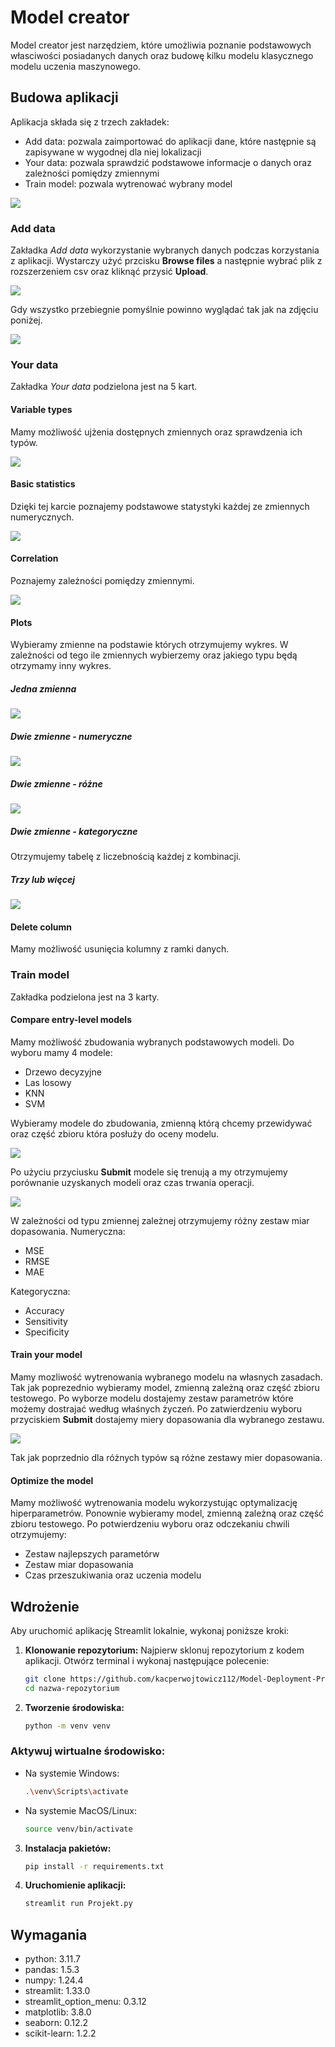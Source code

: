 # Model creator

Model creator jest narzędziem, które umożliwia poznanie podstawowych własciwości posiadanych danych oraz budowę kilku modelu klasycznego modelu uczenia maszynowego.

## Budowa aplikacji

Aplikacja składa się z trzech zakładek:
- Add data: pozwala zaimportować do aplikacji dane, które następnie są zapisywane w wygodnej dla niej lokalizacji
- Your data: pozwala sprawdzić podstawowe informacje o danych oraz zależności pomiędzy zmiennymi
- Train model: pozwala wytrenować wybrany model

![](things/Menu.png)

### Add data
Zakładka *Add data* wykorzystanie wybranych danych podczas korzystania z aplikacji. 
Wystarczy użyć przcisku **Browse files** a następnie wybrać plik z rozszerzeniem csv oraz kliknąć przysić **Upload**.

![](things/Add_data.png)

Gdy wszystko przebiegnie pomyślnie powinno wyglądać tak jak na zdjęciu poniżej.

![](things/Add_data_done.png)

### Your data

Zakładka *Your data* podzielona jest na 5 kart.

#### Variable types

Mamy możliwość ujżenia dostępnych zmiennych oraz sprawdzenia ich typów.

![](things/Types.png)

#### Basic statistics

Dzięki tej karcie poznajemy podstawowe statystyki każdej ze zmiennych numerycznych.

![](things/Stat.png)

#### Correlation 

Poznajemy zależności pomiędzy zmiennymi.

![](things/Corr.png)

#### Plots

Wybieramy zmienne na podstawie których otrzymujemy wykres. W zależności od tego ile zmiennych wybierzemy oraz jakiego typu będą otrzymamy inny wykres.

##### Jedna zmienna

![](things/One.png)

##### Dwie zmienne - numeryczne

![](things/Twonum.png)

##### Dwie zmienne - różne

![](things/Twodiff.png)

##### Dwie zmienne - kategoryczne

Otrzymujemy tabelę z liczebnością każdej z kombinacji.

##### Trzy lub więcej

![](things/Three.png)

#### Delete column

Mamy możliwość usunięcia kolumny z ramki danych.

### Train model

Zakładka podzielona jest na 3 karty.

#### Compare entry-level models

Mamy możliwość zbudowania wybranych podstawowych modeli. Do wyboru mamy 4 modele:
- Drzewo decyzyjne
- Las losowy
- KNN
- SVM

Wybieramy modele do zbudowania, zmienną którą chcemy przewidywać oraz część zbioru która posłuży do oceny modelu.

![](things/Entry.png)

Po użyciu przyciusku **Submit** modele się trenują a my otrzymujemy porównanie uzyskanych modeli oraz czas trwania operacji. 

![](things/Entrydone.png)

W zależności od typu zmiennej zależnej otrzymujemy różny zestaw miar dopasowania.
Numeryczna:
- MSE
- RMSE
- MAE

Kategoryczna:
- Accuracy
- Sensitivity
- Specificity

#### Train your model

Mamy mozliwość wytrenowania wybranego modelu na własnych zasadach. Tak jak poprezednio wybieramy model, zmienną zależną oraz część zbioru testowego. Po wyborze modelu dostajemy zestaw parametrów które możemy dostrajać według właśnych życzeń. Po zatwierdzeniu wyboru przyciskiem **Submit** dostajemy miery dopasowania dla wybranego zestawu.

![](things/Your.png)

Tak jak poprzednio dla różnych typów są różne zestawy mier dopasowania.

#### Optimize the model

Mamy możliwość wytrenowania modelu wykorzystując optymalizację hiperparametrów. Ponownie wybieramy model, zmienną zależną oraz część zbioru testowego. Po potwierdzeniu wyboru oraz odczekaniu chwili otrzymujemy:
- Zestaw najlepszych parametórw
- Zestaw miar dopasowania
- Czas przeszukiwania oraz uczenia modelu

## Wdrożenie

Aby uruchomić aplikację Streamlit lokalnie, wykonaj poniższe kroki:

1. **Klonowanie repozytorium:**
   Najpierw sklonuj repozytorium z kodem aplikacji. Otwórz terminal i wykonaj następujące polecenie:

   ```sh
   git clone https://github.com/kacperwojtowicz112/Model-Deployment-Project.git
   cd nazwa-repozytorium

2. **Tworzenie środowiska:**
    ```sh
    python -m venv venv

### Aktywuj wirtualne środowisko:

- Na systemie Windows:

    ```sh
    .\venv\Scripts\activate

- Na systemie MacOS/Linux:

    ```sh
    source venv/bin/activate

3. **Instalacja pakietów:**
    ```sh
    pip install -r requirements.txt

4. **Uruchomienie aplikacji:**
    ```sh
    streamlit run Projekt.py


## Wymagania
- python: 3.11.7
- pandas: 1.5.3
- numpy: 1.24.4
- streamlit: 1.33.0
- streamlit_option_menu: 0.3.12
- matplotlib: 3.8.0
- seaborn: 0.12.2
- scikit-learn: 1.2.2


